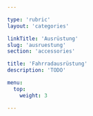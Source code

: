 ```yaml
---

type: 'rubric'
layout: 'categories'

linkTitle: 'Ausrüstung'
slug: 'ausruestung'
section: 'accessories'

title: 'Fahrradausrüstung'
description: 'TODO'

menu:
  top:
    weight: 3

---
```

